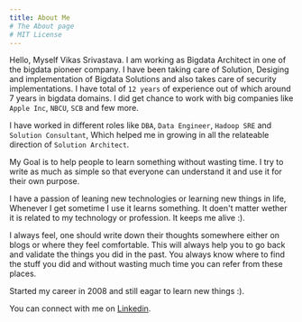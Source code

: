 ```yaml
---
title: About Me
# The About page
# MIT License
---
```


Hello, Myself Vikas Srivastava. I am working as Bigdata Architect in one of the bigdata pioneer company. I have been taking care of Solution, Desiging and implementation of Bigdata Solutions and also takes care of security implementations. I have total of `12 years` of experience out of which around 7 years in bigdata domains. I did get chance to work with big companies like `Apple Inc`, `NBCU`, `SCB` and few more.

I have worked in different roles like `DBA`, `Data Engineer`, `Hadoop SRE` and `Solution Consultant`, Which helped me in growing in all the relateable direction of `Solution Architect`.

My Goal is to help people to learn something without wasting time. I try to write as much as simple so that everyone can understand it and use it for their own purpose.

I have a passion of leaning new technologies or learning new things in life, Whenever I get sometime I use it learns something. It doen't matter wether it is related to my technology or profession. It keeps me alive :). 

I always feel, one should write down their thoughts somewhere either on blogs or where they feel comfortable. This will always help you to go back and validate the things you did in the past. You always know where to find the stuff you did and without wasting much time you can refer from these places.

Started my career in 2008 and still eagar to learn new things :).

You can connect with me on [Linkedin](https://www.linkedin.com/in/ervikassri).
